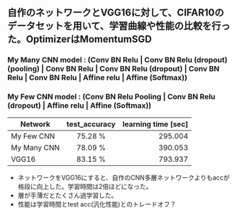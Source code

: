 ## 自作のネットワークとVGG16に対して、CIFAR10のデータセットを用いて、学習曲線や性能の比較を行った。OptimizerはMomentumSGD
### My Many CNN model : (Conv BN Relu | Conv BN Relu (dropout) (pooling) | Conv BN Relu | Conv BN Relu (dropout) | Conv BN Relu | Conv BN Relu | Affine relu | Affine (Softmax))
### My Few CNN model : (Conv BN Relu Pooling | Conv BN Relu (dropout) | Affine relu | Affine (Softmax))

| Network   |      test_accuracy      |  learning time [sec] |
|----------|:-------------:|------:|
| My Few CNN |  75.28 % | 295.004 |
| My Many CNN |  78.09 % | 390.053 |
| VGG16 |    83.15 %  |   793.937 |

- ネットワークをVGG16にすると、自作のCNN多層ネットワークよりもaccが格段に向上した。学習時間は2倍ほどになった。
- 層が手薄だとたくさん過学習した。
- 性能は学習時間とtest acc(汎化性能)とのトレードオフ？
